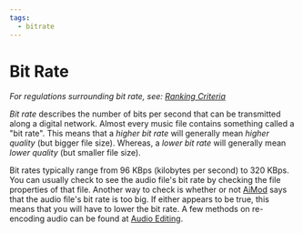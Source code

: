 ```yaml
---
tags:
  - bitrate
---
```


# Bit Rate

*For regulations surrounding bit rate, see: [Ranking Criteria](/wiki/Ranking_Criteria)*

*Bit rate* describes the number of bits per second that can be transmitted along a digital network. Almost every music file contains something called a "bit rate". This means that a *higher bit rate* will generally mean *higher quality* (but bigger file size). Whereas, a *lower bit rate* will generally mean *lower quality* (but smaller file size).

Bit rates typically range from 96 KBps (kilobytes per second) to 320 KBps. You can usually check to see the audio file's bit rate by checking the file properties of that file. Another way to check is whether or not [AiMod](/wiki/Beatmap_Editor/AiMod) says that the audio file's bit rate is too big. If either appears to be true, this means that you will have to lower the bit rate. A few methods on re-encoding audio can be found at [Audio Editing](/wiki/Guides/Audio_Editing).

<!-- This is a stub -->

<!-- TODO: Insert images and links -->
